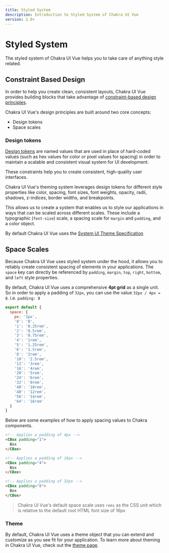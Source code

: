 ```yaml
---
title: Styled System
description: Introduction to Styled System of Chakra UI Vue
version: 2.0+
---
```


# Styled System

The styled system of Chakra UI Vue helps you to take care of anything style related. 

## Constraint Based Design

In order to help you create clean, consistent layouts, Chakra UI Vue provides building blocks that take
advantage of [constraint-based design principles](https://react-ui.dev/core-concepts/constraints-based-design).

Chakra UI Vue's design principles are built around two core concepts:

- Design tokens
- Space scales

### Design tokens

[Design tokens](https://www.lightningdesignsystem.com/design-tokens) are named values that are
used in place of hard-coded values (such as hex values for color or pixel values for spacing)
in order to maintain a scalable and consistent visual system for UI development.

These constraints help you to create consistent, high-quality user interfaces.

Chakra UI Vue's theming system leverages design tokens for different style properties
like color, spacing, font sizes, font weights, opacity, radii, shadows, z-indices, border widths, and breakpoints.

This allows us to create a system that enables us to style our applications in ways that can be scaled
across different scales. These include a typographic (`font-size`)
scale, a spacing scale for `margin` and `padding`, and a color object.

By default Chakra UI Vue uses the [System UI Theme Specification](https://system-ui.com/theme/)

## Space Scales

Because Chakra UI Vue uses styled system under the hood, it allows you to reliably create consistent
spacing of elements in your applications. The `space` key can directly be referenced by
`padding`, `margin`, `top`, `right`, `bottom`, and `left` style properties.

By default, Chakra UI Vue uses a comprehensive **4pt grid** as a single unit. So in order to apply a
padding of `32px`, you can use the value `32px / 4px = 8`. i.e. `padding: 8`

```jsx
export default {
  space: {
    px: '1px',
    '0': '0',
    '1': '0.25rem',
    '2': '0.5rem',
    '3': '0.75rem',
    '4': '1rem',
    '5': '1.25rem',
    '6': '1.5rem',
    '8': '2rem',
    '10': '2.5rem',
    '12': '3rem',
    '16': '4rem',
    '20': '5rem',
    '24': '6rem',
    '32': '8rem',
    '40': '10rem',
    '48': '12rem',
    '56': '14rem',
    '64': '16rem'
  }
}
```

Below are some examples of how to apply spacing values to Chakra components.

```html
<!-- Applies a padding of 4px -->
<CBox padding="1">
  Box
</CBox>

<!-- Applies a padding of 16px -->
<CBox padding="4">
  Box
</CBox>

<!-- Applies a padding of 32px -->
<CBox padding="8">
  Box
</CBox>
```

> Chakra UI Vue's default space scale uses `rems` as the CSS unit which is relative to the default root HTML font size of 16px

### Theme

By default, Chakra UI Vue uses a theme object that you can extend and customize as you see fit for your application.
To learn more about theming in Chakra UI Vue, check out the [theme page](/).